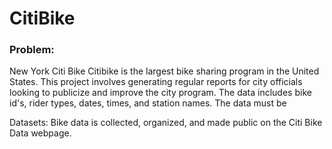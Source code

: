 # CitiBike
### Problem:

New York Citi Bike Citibike is the largest bike sharing program in the United States. This project involves generating regular reports for city officials looking to publicize and improve the city program. The data includes bike id's, rider types, dates, times, and station names. The data must be

Datasets: Bike data is collected, organized, and made public on the Citi Bike Data webpage.
